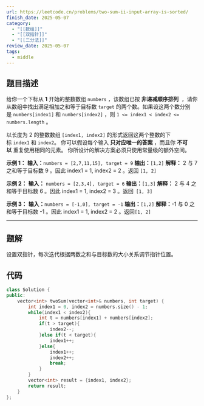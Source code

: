 ```yaml
---
url: https://leetcode.cn/problems/two-sum-ii-input-array-is-sorted/
finish_date: 2025-05-07
category:
  - "[[数组]]"
  - "[[双指针]]"
  - "[[二分法]]"
review_date: 2025-05-07
tags:
  - middle
---
```

## 题目描述

给你一个下标从 **1** 开始的整数数组 `numbers` ，该数组已按 **非递减顺序排列**  ，请你从数组中找出满足相加之和等于目标数 `target` 的两个数。如果设这两个数分别是 `numbers[index1]` 和 `numbers[index2]` ，则 `1 <= index1 < index2 <= numbers.length` 。

以长度为 2 的整数数组 `[index1, index2]` 的形式返回这两个整数的下标 `index1` 和 `index2`。
你可以假设每个输入 **只对应唯一的答案** ，而且你 **不可以** 重复使用相同的元素。
你所设计的解决方案必须只使用常量级的额外空间。

**示例 1：**
**输入：**`numbers = [2,7,11,15], target = 9`
**输出：**`[1,2]`
**解释：** 2 与 7 之和等于目标数 9 。因此 index1 = 1, index2 = 2 。返回 `[1, 2]`

**示例 2：**
**输入：** `numbers = [2,3,4], target = 6`
**输出：**`[1,3]`
**解释：** 2 与 4 之和等于目标数 6 。因此 index1 = 1, index2 = 3 。返回` [1, 3]`

**示例 3：**
**输入：**`numbers = [-1,0], target = -1`
**输出：**`[1,2]`
**解释：**-1 与 0 之和等于目标数 -1 。因此 index1 = 1, index2 = 2 。返回`[1, 2]`

---
## 题解

设置双指针，每次迭代根据两数之和与目标数的大小关系调节指针位置。

## 代码

```cpp
class Solution {
public:
    vector<int> twoSum(vector<int>& numbers, int target) {
        int index1 = 0, index2 = numbers.size() - 1;
        while(index1 < index2){
            int t = numbers[index1] + numbers[index2];
            if(t > target){
                index2--;
            }else if(t < target){
                index1++;
            }else{
                index1++;
                index2++;
                break;
            }
        }
        vector<int> result = {index1, index2};
        return result;
    }
};
```

